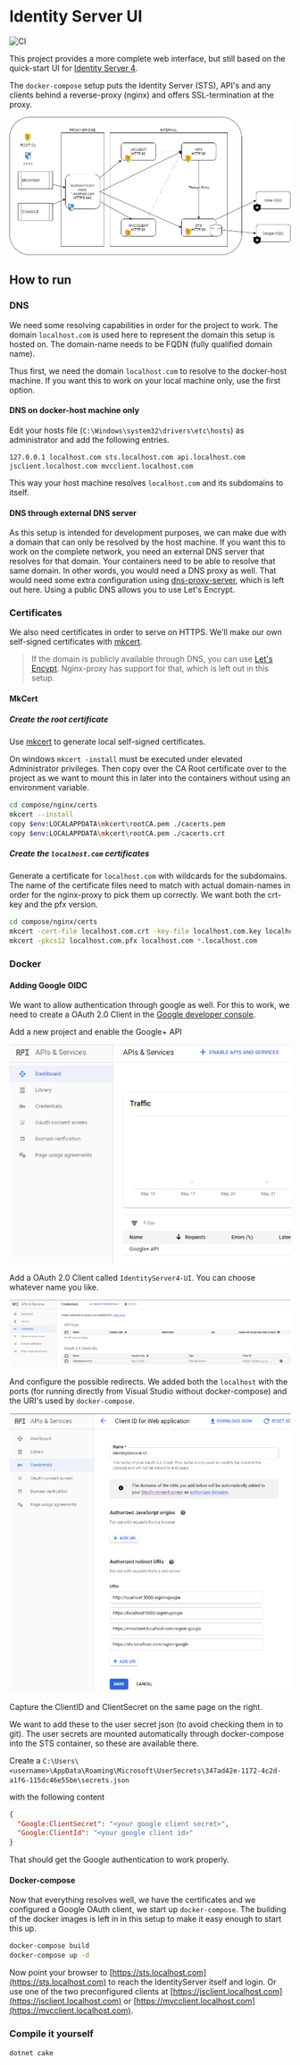 # Identity Server UI

![CI](https://github.com/bravecobra/identityserver-ui/workflows/CI/badge.svg)

This project provides a more complete web interface, but still based on the quick-start UI for [Identity Server 4](https://github.com/IdentityServer/IdentityServer4).

The `docker-compose` setup puts the Identity Server (STS), API's and any clients behind a reverse-proxy (nginx) and offers SSL-termination at the proxy.

![Network](./docs/images/network.png)

## How to run

### DNS

We need some resolving capabilities in order for the project to work. The domain `localhost.com` is used here to represent the domain this setup is hosted on. The domain-name needs to be FQDN (fully qualified domain name).

Thus first, we need the domain `localhost.com` to resolve to the docker-host machine. If you want this to work on your local machine only, use the first option.

#### DNS on docker-host machine only

Edit your hosts file (`C:\Windows\system32\drivers\etc\hosts`) as administrator and add the following entries.

```custom
127.0.0.1 localhost.com sts.localhost.com api.localhost.com jsclient.localhost.com mvcclient.localhost.com
```

This way your host machine resolves `localhost.com` and its subdomains to itself.

#### DNS through external DNS server

As this setup is intended for development purposes, we can make due with a domain that can only be resolved by the host machine. If you want this to work on the complete network, you need an external DNS server that resolves for that domain. Your containers need to be able to resolve that same domain. In other words, you would need a DNS proxy as well. That would need some extra configuration using [dns-proxy-server](https://github.com/mageddo/dns-proxy-server), which is left out here. Using a public DNS allows you to use Let's Encrypt.

### Certificates

We also need certificates in order to serve on HTTPS. We'll make our own self-signed certificates with [mkcert](https://github.com/FiloSottile/mkcert).

> If the domain is publicly available through DNS, you can use [Let's Encypt](https://letsencrypt.org/). Nginx-proxy has support for that, which is left out in this setup.

#### MkCert

##### Create the root certificate

Use [mkcert](https://github.com/FiloSottile/mkcert) to generate local self-signed certificates.

On windows `mkcert -install` must be executed under elevated Administrator privileges. Then copy over the CA Root certificate over to the project as we want to mount this in later into the containers without using an environment variable.

```bash
cd compose/nginx/certs
mkcert --install
copy $env:LOCALAPPDATA\mkcert\rootCA.pem ./cacerts.pem
copy $env:LOCALAPPDATA\mkcert\rootCA.pem ./cacerts.crt
```

##### Create the `localhost.com` certificates

Generate a certificate for `localhost.com` with wildcards for the subdomains. The name of the certificate files need to match with actual domain-names in order for the nginx-proxy to pick them up correctly. We want both the crt-key and the pfx version.

```bash
cd compose/nginx/certs
mkcert -cert-file localhost.com.crt -key-file localhost.com.key localhost.com *.localhost.com
mkcert -pkcs12 localhost.com.pfx localhost.com *.localhost.com
```

### Docker

#### Adding Google OIDC

We want to allow authentication through google as well. For this to work, we need to create a OAuth 2.0 Client in the [Google developer console](https://console.cloud.google.com/).

Add a new project and enable the Google+ API

![new project](./docs/images/Google-oidc-0.png)

Add a OAuth 2.0 Client called `IdentityServer4-UI`. You can choose whatever name you like.

![Credentials](./docs/images/Google-oidc-1.png)

And configure the possible redirects. We added both the `localhost` with the ports (for running directly from Visual Studio without docker-compose) and the URI's used by `docker-compose`.

![Client ID](./docs/images/Google-oidc-2.png)

Capture the ClientID and ClientSecret on the same page on the right.

We want to add these to the user secret json (to avoid checking them in to git). The user secrets are mounted automatically through docker-compose into the STS container, so these are available there.

Create a `C:\Users\<username>\AppData\Roaming\Microsoft\UserSecrets\347ad42e-1172-4c2d-a1f6-115dc46e55be\secrets.json`

with the following content

```json
{
  "Google:ClientSecret": "<your google client secret>",
  "Google:ClientId": "<your google client id>"
}
```

That should get the Google authentication to work properly.

#### Docker-compose

Now that everything resolves well, we have the certificates and we configured a Google OAuth client, we start up `docker-compose`. The building of the docker images is left in in this setup to make it easy enough to start this up.

```bash
docker-compose build
docker-compose up -d
```

Now point your browser to [https://sts.localhost.com](https://sts.localhost.com) to reach the IdentityServer itself and login. Or use one of the two preconfigured clients at [https://jsclient.localhost.com](https://jsclient.localhost.com) or [https://mvcclient.localhost.com](https://mvcclient.localhost.com).

### Compile it yourself

```bash
dotnet cake
```
